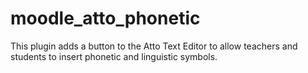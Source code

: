 # moodle_atto_phonetic
 This plugin adds a button to the Atto Text Editor to allow teachers and students to insert phonetic and linguistic symbols.
